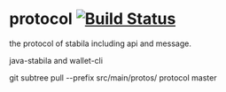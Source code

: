 # protocol [![Build Status](https://travis-ci.org/stabilaprotocol/protocol.svg?branch=master)](https://travis-ci.org/stabilaprotocol/protocol)


the protocol of stabila including api and message.

java-stabila and wallet-cli

git subtree pull --prefix src/main/protos/ protocol master
